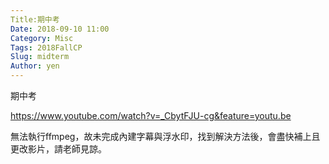 ```yaml
---
Title:期中考
Date: 2018-09-10 11:00
Category: Misc
Tags: 2018FallCP
Slug: midterm
Author: yen
---
```


期中考

https://www.youtube.com/watch?v=_CbytFJU-cg&feature=youtu.be 

無法執行ffmpeg，故未完成內建字幕與浮水印，找到解決方法後，會盡快補上且更改影片，請老師見諒。